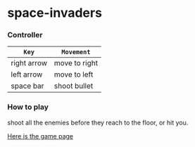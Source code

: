 # space-invaders

### Controller

`Key` | `Movement`
---------|---------
right arrow | move to right
left arrow | move to left
space bar | shoot bullet

### How to play

shoot all the enemies before they reach to the floor, or hit you.

[Here is the game page](https://iwashun22.github.io/space-invaders/game/game.html)
